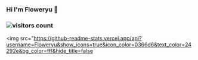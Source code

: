 ### Hi I'm Floweryu  👋
### ![visitors count](https://visitors-by-url-pls-dont-use-this-in-your-repo.vercel.app/Floweryu-github-readme)
<img src="https://github-readme-stats.vercel.app/api?username=Floweryu&show_icons=true&icon_color=0366d6&text_color=24292e&bg_color=fff&hide_title=false

          
<!--
**Floweryu/Floweryu** is a ✨ _special_ ✨ repository because its `README.md` (this file) appears on your GitHub profile.

Here are some ideas to get you started:

- 🔭 I’m currently working on ...
- 🌱 I’m currently learning ...
- 👯 I’m looking to collaborate on ...
- 🤔 I’m looking for help with ...
- 💬 Ask me about ...
- 📫 How to reach me: ...
- 😄 Pronouns: ...
- ⚡ Fun fact: ...
-->
